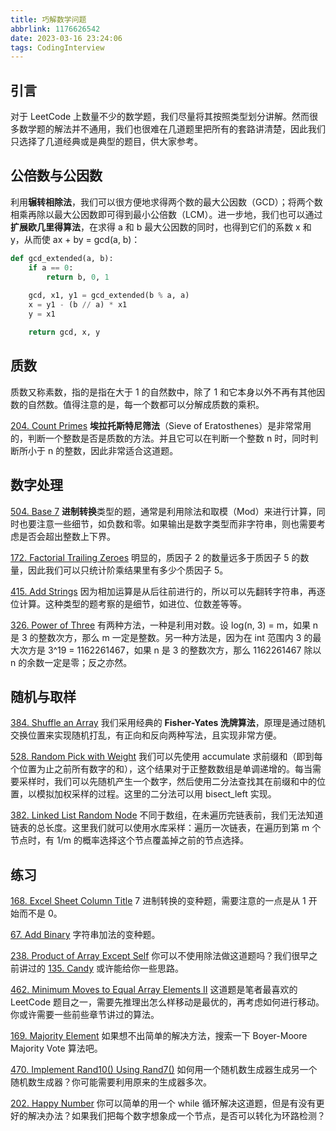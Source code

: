 ```yaml
---
title: 巧解数学问题
abbrlink: 1176626542
date: 2023-03-16 23:24:06
tags: CodingInterview
---
```

## 引言
对于 LeetCode 上数量不少的数学题，我们尽量将其按照类型划分讲解。然而很多数学题的解法并不通用，我们也很难在几道题里把所有的套路讲清楚，因此我们只选择了几道经典或是典型的题目，供大家参考。

## 公倍数与公因数
利用**辗转相除法**，我们可以很方便地求得两个数的最大公因数（GCD）；将两个数相乘再除以最大公因数即可得到最小公倍数（LCM）。进一步地，我们也可以通过**扩展欧几里得算法**，在求得 a 和 b 最大公因数的同时，也得到它们的系数 x 和 y，从而使 ax + by = gcd(a, b)：
```python
def gcd_extended(a, b):
    if a == 0:
        return b, 0, 1
    
    gcd, x1, y1 = gcd_extended(b % a, a)
    x = y1 - (b // a) * x1
    y = x1

    return gcd, x, y
```
<!--more-->
## 质数
质数又称素数，指的是指在大于 1 的自然数中，除了 1 和它本身以外不再有其他因数的自然数。值得注意的是，每一个数都可以分解成质数的乘积。

[204. Count Primes](https://leetcode.com/problems/count-primes/)
**埃拉托斯特尼筛法**（Sieve of Eratosthenes）是非常常用的，判断一个整数是否是质数的方法。并且它可以在判断一个整数 n 时，同时判断所小于 n 的整数，因此非常适合这道题。

## 数字处理
[504. Base 7](https://leetcode.com/problems/base-7/)
**进制转换**类型的题，通常是利用除法和取模（Mod）来进行计算，同时也要注意一些细节，如负数和零。如果输出是数字类型而非字符串，则也需要考虑是否会超出整数上下界。

[172. Factorial Trailing Zeroes](https://leetcode.com/problems/factorial-trailing-zeroes/)
明显的，质因子 2 的数量远多于质因子 5 的数量，因此我们可以只统计阶乘结果里有多少个质因子 5。

[415. Add Strings](https://leetcode.com/problems/add-strings/)
因为相加运算是从后往前进行的，所以可以先翻转字符串，再逐位计算。这种类型的题考察的是细节，如进位、位数差等等。

[326. Power of Three](https://leetcode.com/problems/power-of-three/)
有两种方法，一种是利用对数。设 log(n, 3) = m，如果 n 是 3 的整数次方，那么 m 一定是整数。另一种方法是，因为在 int 范围内 3 的最大次方是 3^19 = 1162261467，如果 n 是 3 的整数次方，那么 1162261467 除以 n 的余数一定是零；反之亦然。

## 随机与取样
[384. Shuffle an Array](https://leetcode.com/problems/shuffle-an-array/)
我们采用经典的 **Fisher-Yates 洗牌算法**，原理是通过随机交换位置来实现随机打乱，有正向和反向两种写法，且实现非常方便。

[528. Random Pick with Weight](https://leetcode.com/problems/random-pick-with-weight/)
我们可以先使用 accumulate 求前缀和（即到每个位置为止之前所有数字的和），这个结果对于正整数数组是单调递增的。每当需要采样时，我们可以先随机产生一个数字，然后使用二分法查找其在前缀和中的位置，以模拟加权采样的过程。这里的二分法可以用 bisect_left 实现。

[382. Linked List Random Node](https://leetcode.com/problems/linked-list-random-node/)
不同于数组，在未遍历完链表前，我们无法知道链表的总长度。这里我们就可以使用水库采样：遍历一次链表，在遍历到第 m 个节点时，有 1/m 的概率选择这个节点覆盖掉之前的节点选择。

## 练习
[168. Excel Sheet Column Title](https://leetcode.com/problems/excel-sheet-column-title/)
7 进制转换的变种题，需要注意的一点是从 1 开始而不是 0。

[67. Add Binary](https://leetcode.com/problems/add-binary/)
字符串加法的变种题。

[238. Product of Array Except Self](https://leetcode.com/problems/product-of-array-except-self/)
你可以不使用除法做这道题吗？我们很早之前讲过的 [135. Candy](https://leetcode.com/problems/candy/) 或许能给你一些思路。

[462. Minimum Moves to Equal Array Elements II](https://leetcode.com/problems/minimum-moves-to-equal-array-elements-ii/)
这道题是笔者最喜欢的 LeetCode 题目之一，需要先推理出怎么样移动是最优的，再考虑如何进行移动。你或许需要一些前些章节讲过的算法。

[169. Majority Element](https://leetcode.com/problems/majority-element/)
如果想不出简单的解决方法，搜索一下 Boyer-Moore Majority Vote 算法吧。

[470. Implement Rand10() Using Rand7()](https://leetcode.com/problems/implement-rand10-using-rand7/)
如何用一个随机数生成器生成另一个随机数生成器？你可能需要利用原来的生成器多次。

[202. Happy Number](https://leetcode.com/problems/happy-number/)
你可以简单的用一个 while 循环解决这道题，但是有没有更好的解决办法？如果我们把每个数字想象成一个节点，是否可以转化为环路检测？
